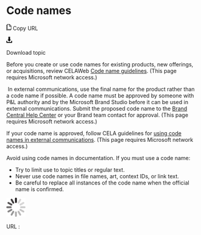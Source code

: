 ﻿# Code names

![Copy URL](media/code-names/Copy.png)
Copy URL

![Download](media/code-names/Download.png)

Download topic

Before you create or use code names for existing products, new offerings, or acquisitions, review CELAWeb [Code name guidelines](https://microsoft.sharepoint.com/sites/LCAWeb/Home/Copyrights-Trademarks-and-Patents/Trademarks/Code-Names). (This page requires Microsoft network access.) 

​
In external communications, use the final name for the product
rather than a code name if possible. A code name must be approved
by someone with P\&L authority and
by the Microsoft Brand Studio before it can be used in
external communications. Submit the proposed code name to the [Brand Central Help Center](https://microsoft.sharepoint.com/teams/BrandCentral/Helpcenter) or your Brand team contact for approval. (This page requires Microsoft network access.) 

If your code name is approved, follow CELA guidelines for [using code names in external communications](https://microsoft.sharepoint.com/sites/LCAWeb/Home/Copyrights-Trademarks-and-Patents/Trademarks/Code-Names). (This page requires Microsoft network access.) 

Avoid using code names in documentation. If you must use a code name:

  - Try to limit use to topic titles or regular text. 
  - Never use code names in file names, art, context IDs, or link text. 
  - Be careful to replace all instances of the code name when the official name is confirmed.

![In progress](media/code-names/activity-large.gif)

URL :
